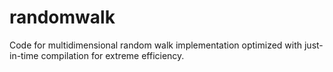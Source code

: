 # randomwalk
Code for multidimensional random walk implementation optimized with just-in-time compilation for extreme efficiency.
